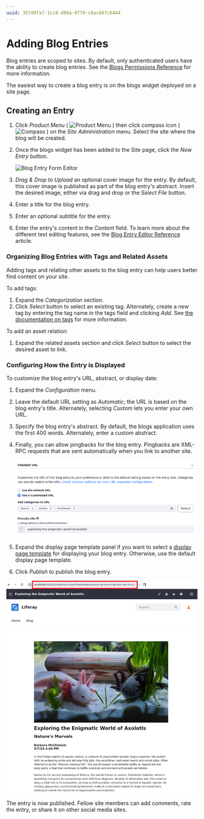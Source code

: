 ```yaml
---
uuid: 357d9fa7-1cc8-499a-9770-c6ac607c6444
---
```

# Adding Blog Entries

Blog entries are scoped to sites. By default, only authenticated users have the ability to create blog entries. See the [Blogs Permissions Reference](./blog-permissions-reference.md) for more information.

The easiest way to create a blog entry is on the blogs widget deployed on a site page.

## Creating an Entry

1. Click _Product Menu_ ( ![Product Menu](../../images/icon-product-menu.png) ) then click compass icon ( ![Compass](../../images/icon-compass.png) ) on the _Site Administration_ menu. Select the site where the blog will be created.
1. Once the blogs widget has been added to the Site page, click the _New Entry_ button.

    ![Blog Entry Form Editor](./adding-blog-entries/images/01.png)

1. _Drag \& Drop to Upload_ an optional cover image for the entry. By default, this cover image is published as part of the blog entry's abstract. Insert the desired image, either via drag and drop or the _Select File_ button.
1. Enter a title for the blog entry.
1. Enter an optional subtitle for the entry.
1. Enter the entry's content in the _Content_ field. To learn more about the different text editing features, see the [Blog Entry Editor Reference](./blog-entry-editor-reference.md) article.

### Organizing Blog Entries with Tags and Related Assets

<!-- ```{note} Available in Liferay DXP 7.3+. This section must be updated to reflect the new by-default categories and vocabularies in 7.3``` -->

Adding tags and relating other assets to the blog entry can help users better find content on your site.

To add tags:

1. Expand the _Categorization_ section.
1. Click  _Select_ button to select an existing tag. Alternately, create a new tag by entering the tag name in the tags field and clicking _Add_. See [the documentation on tags](https://help.liferay.com/hc/articles/360028820472-Tagging-Content) for more information.

To add an asset relation:

1. Expand the related assets section and click _Select_ button to select the desired asset to link.

### Configuring How the Entry is Displayed

To customize the blog entry's URL, abstract, or display date:

1. Expand the _Configuration_ menu.
1. Leave the default URL setting as _Automatic_; the URL is based on the blog entry's title. Alternately, selecting _Custom_ lets you enter your own URL.
1. Specify the blog entry's abstract. By default, the blogs application uses the first 400 words. Alternately, enter a custom abstract.
1. Finally, you can allow pingbacks for the blog entry. Pingbacks are XML-RPC requests that are sent automatically when you link to another site.

    ![When creating a blog entry, the Configuration panel lets you control when and where the blog entry appears, and what to use for the entry's abstract.](./adding-blog-entries/images/02.png)

1. Expand the display page template panel if you want to select a [display page template](https://help.liferay.com/hc/articles/360028820332-Display-Page-Templates-for-Web-Content) for displaying your blog entry. Otherwise, use the default display page template.

1. Click _Publish_ to publish the blog entry.

![The Blog Entry has been published.](./adding-blog-entries/images/03.png)

The entry is now published. Fellow site members can add comments, rate the entry, or share it on other social media sites.

